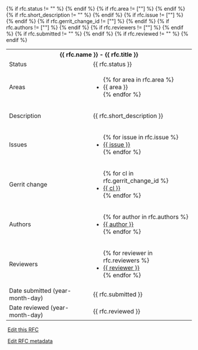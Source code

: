 <table class="responsive">
  <tbody>
    <tr>
      <th colspan=2>{{ rfc.name }} - {{ rfc.title }}</th>
    </tr>
    {% if rfc.status != "" %}
    <tr>
      <td class="col-key">Status</td><td>{{ rfc.status }}</td>
    </tr>
    {% endif %}
    {% if rfc.area != [""] %}
    <tr>
      <td class="col-key">Areas</td>
      <td>
               <ul class="comma-list">
                 {% for area in rfc.area %}
                 <li>{{ area }}</li>
                 {% endfor %}
               </ul>
       </td>
     </tr>
    {% endif %}
    {% if rfc.short_description != "" %}
    <tr>
      <td class="col-key">Description</td><td><p>{{ rfc.short_description }}</p></td>
    </tr>
    {% endif %}
    <tr>
    {% if rfc.issue != [""] %}
    <tr>
      <td class="col-key">Issues</td>
      <td>
        <ul class="comma-list">
          {% for issue in rfc.issue %}
          <li><a href="{{ issue_url }}{{ issue }}">{{ issue }}</a></li>
          {% endfor %}
        </ul>
      </td>
    </tr>
    {% endif %}
    {% if rfc.gerrit_change_id != [""] %}
    <tr>
      <td class="col-key">Gerrit change</td>
      <td>
        <ul class="comma-list">
          {% for cl in rfc.gerrit_change_id %}
          <li><a href="{{ gerrit_change_url }}{{ cl }}">{{ cl }}</a></li>
          {% endfor %}
        </ul>
      </td>
    </tr>
    {% endif %}
     {% if rfc.authors != [""] %}
     <tr>
     <td class="col-key">Authors</td>
      <td>
               <ul class="comma-list">
                 {% for author in rfc.authors %}
                 <li><a href="{{ gerrit_profile }}{{ author }}">{{ author }}</a></li>
                 {% endfor %}
               </ul>
       </td>
    </tr>
     {% endif %}
     {% if rfc.reviewers != [""] %}
     <tr>
     <td class="col-key">Reviewers</td>
      <td>
        <ul class="comma-list">
          {% for reviewer in rfc.reviewers %}
          <li><a href="{{ gerrit_profile }}{{ reviewer }}">{{ reviewer }}</a></li>
          {% endfor %}
        </ul>
      </td>
    </tr>
     {% endif %}
    {% if rfc.submitted != "" %}
    <tr>
      <td class="col-key">Date submitted (year-month-day)</td><td>{{ rfc.submitted }}</td>
    </tr>
    {% endif %}
    {% if rfc.reviewed != "" %}
    <tr>
      <td class="col-key">Date reviewed (year-month-day)</td><td>{{ rfc.reviewed }}</td>
    </tr>
    {% endif %}
  </tbody>
</table>

<div class="edit-buttons">
  <div class="edit-buttons-left">
    <p><img src="https://fonts.gstatic.com/s/i/googlematerialicons/edit/v6/googblue-24dp/1x/gm_edit_googblue_24dp.png" class="inline-icon" alt=""> <a href="{{ fuchsia_editor }}{{ rfcs_dir }}{{ rfc.file }}">Edit this RFC</a></p>
  </div>
  <div class="edit-buttons-right">
    <p><img src="https://fonts.gstatic.com/s/i/googlematerialicons/edit/v6/googblue-24dp/1x/gm_edit_googblue_24dp.png" class="inline-icon" alt=""> <a href="{{ fuchsia_editor }}{{ rfcs_dir }}{{ rfcs_metadata_file }}">Edit RFC metadata</a></p>
  </div>
</div>

<!--Comments to improve SEO
<p>RFC{{ rfc.name|trim("RFC-")|int }}</p>
<p>RFC {{ rfc.name|trim("RFC-")|int }}</p>-->
